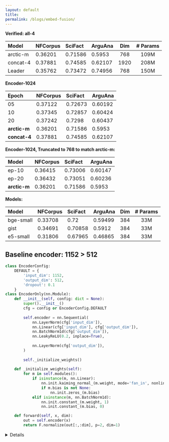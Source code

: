 ```yaml
---
layout: default
title:
permalink: /blogs/embed-fusion/
---
```



**Verified: all-4**

| Model     | NFCorpus | SciFact  | ArguAna  | Dim |# Params |
| :-------- | :------- | :------- | :------- | :-: |:-: 	 |
| arctic-m  | 0.36201  | 0.71586  | 0.5953   | 768 | 109M    |
| concat-4  | 0.37881  | 0.74585  | 0.62107  | 1920| 208M    |
| Leader    | 0.35762  | 0.73472  | 0.74956  | 768 | 150M    |



**Encoder-1024**

| Epoch     | NFCorpus | SciFact  | ArguAna  | 
| :-------- | :------- | :------- | :------- | 
| 05	    | 0.37122  | 0.72673  | 0.60192  | 
| 10        | 0.37345  | 0.72857  | 0.60424  | 
| 20        | 0.37242  | 0.7298   | 0.60437  | 
| **arctic-m**| 0.36201  | 0.71586  | 0.5953   | 
| **concat-4**| 0.37881  | 0.74585  | 0.62107  | 



**Encoder-1024, Truncated to 768 to match arctic-m:**

| Model     | NFCorpus | SciFact  | ArguAna  |
| :-------- | :------- | :------- | :------- |
| ep-10     | 0.36415  | 0.73006  | 0.60147  |
| ep-20     | 0.36432  | 0.73051  | 0.60236  |
| **arctic-m**| 0.36201  | 0.71586  | 0.5953 | 


**Models:**

| Model     | NFCorpus | SciFact  | ArguAna  | Dim |# Params |
| :-------- | :------- | :------- | :------- | :-: |:-: 	 |
| bge-small | 0.33708  | 0.72	  | 0.59499  | 384 | 33M     |
| gist      | 0.34691   | 0.70858 | 0.5912   | 384 | 33M     |
| e5-small  | 0.31806  | 0.67965  | 0.46865 | 384 | 33M     |







## Baseline encoder: 1152 > 512

```python
class EncoderConfig:
    DEFAULT = {
        'input_dim': 1152,
        'output_dim': 512,
        'dropout': 0.1
    }
class EncoderOnly(nn.Module):
    def __init__(self, config: dict = None):
        super().__init__()
        cfg = config or EncoderConfig.DEFAULT
        
        self.encoder = nn.Sequential(
            nn.LayerNorm(cfg['input_dim']),
            nn.Linear(cfg['input_dim'], cfg['output_dim']),
            nn.BatchNorm1d(cfg['output_dim']),
            nn.LeakyReLU(0.2, inplace=True),
            
            nn.LayerNorm(cfg['output_dim']),
        )
        
        self._initialize_weights()
    
    def _initialize_weights(self):
        for m in self.modules():
            if isinstance(m, nn.Linear):
                nn.init.kaiming_normal_(m.weight, mode='fan_in', nonlinearity='leaky_relu')
                if m.bias is not None:
                    nn.init.zeros_(m.bias)
            elif isinstance(m, nn.BatchNorm1d):
                nn.init.constant_(m.weight, 1)
                nn.init.constant_(m.bias, 0)

    def forward(self, x, dim):
        out = self.encoder(x)
        return F.normalize(out[:,:dim], p=2, dim=1)
```

<details>


* Loss with MRL on `COMPRESSED_DIMENSIONS = [32, 64, 128, 256, 384, 512]`.  

* Some numbers:

| Epoch     | SciFact | NFCorpus   | Train / Val Loss   |  NFCor-384 |
| :-------- | :------ | :-------   | :----------------  |  :-------  |
| Epoch 001 | 0.x     | 0.34725	   | 0.000778  0.000317 |  0.        |
| Epoch 003 | 0.x     | 0.3592     | 0.000258  0.000274 |  0.        |
| Epoch 005 | 0.70568 | 0.36465    | 0.000225  0.000253 |  0.        |
| Epoch 007 | 0.x     | 0.3639     | 0.000222  0.000250 |  0.        |
| Epoch 009 | 0.x     | 0.36421    | 0.000219  0.000247 |  0.        |
| Epoch 012 | 0.x     | 0.36438    | 0.000218  0.000246 |  0.        |
| Epoch 015 | 0.70823 | **0.36441**| 0.000218  0.000247 |  0.36485   |
|[bge-small]| 0.72	  | 0.33708    | 
| [arctic-m]| 0.71586 | 0.36201    | 
| [Concat]  | 0.73095 | 0.37287    | 



### Normalize the concatenated training data: e5-small-arctic-m:

**Baseline -- naive concat:**

| Model     | NFCorpus | SciFact  | ArguAna | Dim |# Params |
| :-------- | :------- | :------- | :-------| :-: |:-: 	  |
| e5-small  | 0.31806  | 0.67965  | 0.46865 | 384 | 33M     |
| arctic-m  | 0.36201  | 0.71586  | 0.51724 | 768 | 109M    |
| concat    | 0.37044  | 0.51902  | 0.52922 | 1152| 142M    |

**Normed, with `[256, 512, 784]`:**

| Epoch     | NFCorpus | SciFact | ArguAna    | Train / Val Loss   | 
| :-------- | :------- | :------ | :------    | :----------------  | 
| Epoch 005 | 0.34412  | 0.52015 | 0.52427    | 0.000014  0.000015 | 
| Epoch 020 | 0.34194  | 0.52226 | 0.5248     | 12/15			   | 

**Normed, with `[64, 128, 256, 512, 784]`:**


| Epoch     | NFCorpus | SciFact | ArguAna    | Train / Val Loss   |
| :-------- | :------- | :------ | :------    | :----------------  |
| Epoch 010 | 0.3279   | 0.45692 | 0.51755    | 12/15			   |
| Epoch 015 | 0.33329  | 0.4868  | 0.52189    | 12/15			   |

### Raw concatenation (no norm.) of training data: e5-small-arctic-m:

**No-Norm, with `[256, 512, 784]`:**

| Epoch     | NFCorpus | SciFact | ArguAna    | Train / Val Loss   |  NFCor-384 |
| :-------- | :------- | :------ | :------    | :----------------  |  :-------  |
| Epoch 005 | 0.34206  | 0.52015 | 0.52427    | 0.000014  0.000015 |  0.        |
| Epoch 020 | 0.34194  | 0.52226 | 0.5248     | 12/15			   |  0.        |

**No-Norm, with `[64, 128, 256, 512, 784]`:**

| Epoch     | NFCorpus | SciFact | ArguAna    | Train / Val Loss   |  NFCor-384 |
| :-------- | :------- | :------ | :------    | :----------------  |  :-------  |
| Epoch 005 | 0.34412  | 0.52015 | 0.52427    | 0.000014  0.000015 |  0.        |
| Epoch 020 | 0.34194  | 0.52226 | 0.5248     | 12/15			   |  0.        |

</details>
